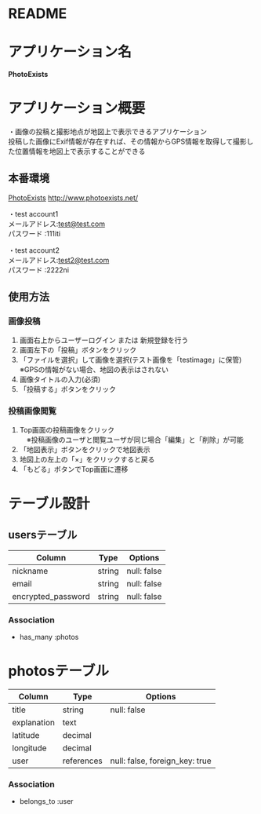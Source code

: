 # README

# アプリケーション名
 **PhotoExists**

# アプリケーション概要
・画像の投稿と撮影地点が地図上で表示できるアプリケーション<br>
投稿した画像にExif情報が存在すれば、その情報からGPS情報を取得して撮影した位置情報を地図上で表示することができる

## 本番環境
 [PhotoExists](http://www.photoexists.net/)
  http://www.photoexists.net/

 ・test account1<br>
  メールアドレス:test@test.com<br>
  パスワード   :111iti

  ・test account2<br>
  メールアドレス:test2@test.com<br>
  パスワード   :2222ni

## 使用方法

### 画像投稿
  1. 画面右上からユーザーログイン または 新規登録を行う
  2. 画面左下の「投稿」ボタンをクリック
  3. 「ファイルを選択」して画像を選択(テスト画像を「testimage」に保管)<br>
   ※GPSの情報がない場合、地図の表示はされない
  4. 画像タイトルの入力(必須)
  5. 「投稿する」ボタンをクリック

### 投稿画像閲覧
  1. Top画面の投稿画像をクリック<br>
  　※投稿画像のユーザと閲覧ユーザが同じ場合「編集」と「削除」が可能
  2. 「地図表示」ボタンをクリックで地図表示
  3. 地図上の左上の「×」をクリックすると戻る
  4. 「もどる」ボタンでTop画面に遷移
  
  

# テーブル設計

## usersテーブル

| Column                  | Type        | Options                             |
| ----------------------- | ----------- | ----------------------------------- |
| nickname                | string      | null: false                         |
| email                   | string      | null: false                         |
| encrypted_password      | string      | null: false                         |

### Association
- has_many :photos


# photosテーブル

| Column                  | Type        | Options                             |
| ----------------------- | ----------- | ----------------------------------- |
| title                   | string      | null: false                         |
| explanation             | text        |                                     |
| latitude                | decimal     |                                     |
| longitude               | decimal     |                                     |
| user                    | references  | null: false, foreign_key: true      |

### Association
- belongs_to :user
